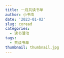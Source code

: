 ```yaml
---
title: 一月共读书单
author: 小书虫
date: '2023-01-02'
slug: coread
categories:
  - 读书活动
tags:
  - 共读书单
thumbnail: thumbnail.jpg
---
```

